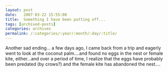 ```yaml
---
layout: post
date:	2007-03-22 15:55:00
title:  Something I have been putting off...
tags: [archived-posts]
categories: archives
permalink: /:categories/:year/:month/:day/:title/
---
```

Another sad ending... a few days ago, I came back from a trip and eagerly went to look at the coconut palm....and found no eggs in the nest or female kite, either...and over a period of time, I realize that the eggs have probably been predated (by crows?) and the female kite has abandoned the nest....
